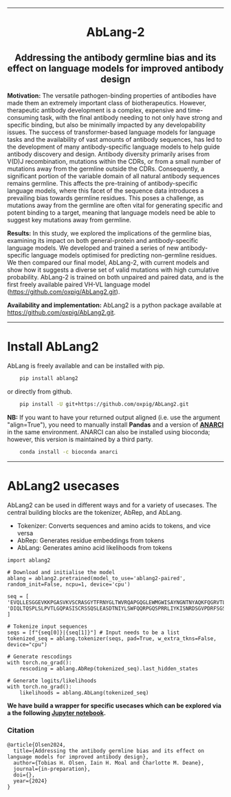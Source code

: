 
---

<div align="center">    
 
# AbLang-2 
## Addressing the antibody germline bias and its effect on language models for improved antibody design 

</div> 

**Motivation:** The versatile pathogen-binding properties of antibodies have made them an extremely important class of biotherapeutics. However, therapeutic antibody development is a complex, expensive and time-consuming task, with the final antibody needing to not only have strong and specific binding, but also be minimally impacted by any developability issues. The success of transformer-based language models for language tasks and the availability of vast amounts of antibody sequences, has led to the development of many antibody-specific language models to help guide antibody discovery and design. Antibody diversity primarily arises from V(D)J recombination, mutations within the CDRs, or from a small number of mutations away from the germline outside the CDRs. Consequently, a significant portion of the variable domain of all natural antibody sequences remains germline. This affects the pre-training of antibody-specific language models, where this facet of the sequence data introduces a prevailing bias towards germline residues. This poses a challenge, as mutations away from the germline are often vital for generating specific and potent binding to a target, meaning that language models need be able to suggest key mutations away from germline.

**Results:** In this study, we explored the implications of the germline bias, examining its impact on both general-protein and antibody-specific language models. We developed and trained a series of new antibody-specific language models optimised for predicting non-germline residues. We then compared our final model, AbLang-2, with current models and show how it suggests a diverse set of valid mutations with high cumulative probability. AbLang-2 is trained on both unpaired and paired data, and is the first freely available paired VH-VL language model (https://github.com/oxpig/AbLang2.git).

**Availability and implementation:** AbLang2 is a python package available at https://github.com/oxpig/AbLang2.git.



-----------

# Install AbLang2

AbLang is freely available and can be installed with pip.

~~~.sh
    pip install ablang2
~~~

or directly from github.

~~~.sh
    pip install -U git+https://github.com/oxpig/AbLang2.git
~~~

**NB:** If you want to have your returned output aligned (i.e. use the argument "align=True"), you need to manually install **Pandas** and a version of **[ANARCI](https://github.com/oxpig/ANARCI)** in the same environment. ANARCI can also be installed using bioconda; however, this version is maintained by a third party.

~~~.sh
    conda install -c bioconda anarci
~~~


----------

# AbLang2 usecases

   
AbLang2 can be used in different ways and for a variety of usecases. The central building blocks are the tokenizer, AbRep, and AbLang.
    
- Tokenizer: Converts sequences and amino acids to tokens, and vice versa
- AbRep: Generates residue embeddings from tokens
- AbLang: Generates amino acid likelihoods from tokens
    
```{r, engine='python', count_lines}
import ablang2

# Download and initialise the model
ablang = ablang2.pretrained(model_to_use='ablang2-paired', random_init=False, ncpu=1, device='cpu')

seq = [
'EVQLLESGGEVKKPGASVKVSCRASGYTFRNYGLTWVRQAPGQGLEWMGWISAYNGNTNYAQKFQGRVTLTTDTSTSTAYMELRSLRSDDTAVYFCARDVPGHGAAFMDVWGTGTTVTVSS',
'DIQLTQSPLSLPVTLGQPASISCRSSQSLEASDTNIYLSWFQQRPGQSPRRLIYKISNRDSGVPDRFSGSGSGTHFTLRISRVEADDVAVYYCMQGTHWPPAFGQGTKVDIK'
]

# Tokenize input sequences
seqs = [f"{seq[0]}|{seq[1]}"] # Input needs to be a list
tokenized_seq = ablang.tokenizer(seqs, pad=True, w_extra_tkns=False, device="cpu")
        
# Generate rescodings
with torch.no_grad():
    rescoding = ablang.AbRep(tokenized_seq).last_hidden_states

# Generate logits/likelihoods
with torch.no_grad():
    likelihoods = ablang.AbLang(tokenized_seq)
```
    
**We have build a wrapper for specific usecases which can be explored via a the following [Jupyter notebook](https://github.com/TobiasHeOl/AbLang2/blob/main/notebooks/pretrained_module.ipynb).**



### Citation   
```
@article{Olsen2024,
  title={Addressing the antibody germline bias and its effect on language models for improved antibody design},
  author={Tobias H. Olsen, Iain H. Moal and Charlotte M. Deane},
  journal={in-preparation},
  doi={},
  year={2024}
}